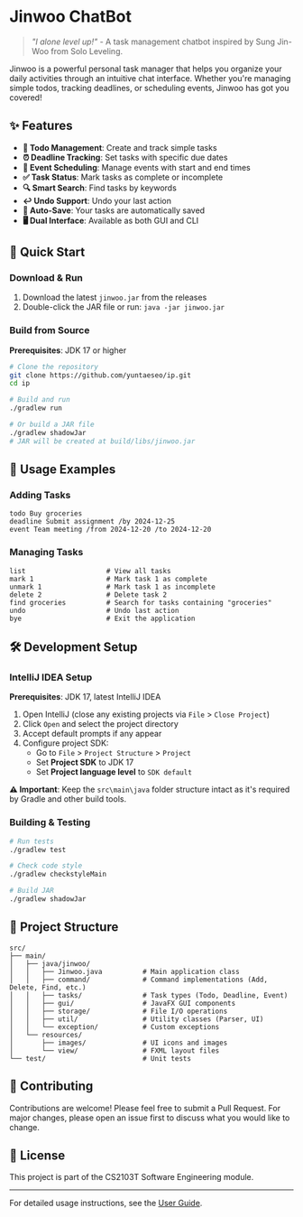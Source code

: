 # Jinwoo ChatBot

> *"I alone level up!"* - A task management chatbot inspired by Sung Jin-Woo from Solo Leveling.

Jinwoo is a powerful personal task manager that helps you organize your daily activities through an intuitive chat interface. Whether you're managing simple todos, tracking deadlines, or scheduling events, Jinwoo has got you covered!

## ✨ Features

- **📝 Todo Management**: Create and track simple tasks
- **⏰ Deadline Tracking**: Set tasks with specific due dates  
- **📅 Event Scheduling**: Manage events with start and end times
- **✅ Task Status**: Mark tasks as complete or incomplete
- **🔍 Smart Search**: Find tasks by keywords
- **↩️ Undo Support**: Undo your last action
- **💾 Auto-Save**: Your tasks are automatically saved
- **🖥️ Dual Interface**: Available as both GUI and CLI

## 🚀 Quick Start

### Download & Run
1. Download the latest `jinwoo.jar` from the releases
2. Double-click the JAR file or run: `java -jar jinwoo.jar`

### Build from Source
**Prerequisites**: JDK 17 or higher

```bash
# Clone the repository
git clone https://github.com/yuntaeseo/ip.git
cd ip

# Build and run
./gradlew run

# Or build a JAR file
./gradlew shadowJar
# JAR will be created at build/libs/jinwoo.jar
```

## 📖 Usage Examples

### Adding Tasks
```
todo Buy groceries
deadline Submit assignment /by 2024-12-25
event Team meeting /from 2024-12-20 /to 2024-12-20
```

### Managing Tasks  
```
list                    # View all tasks
mark 1                  # Mark task 1 as complete
unmark 1                # Mark task 1 as incomplete
delete 2                # Delete task 2
find groceries          # Search for tasks containing "groceries"
undo                    # Undo last action
bye                     # Exit the application
```

## 🛠️ Development Setup

### IntelliJ IDEA Setup

**Prerequisites**: JDK 17, latest IntelliJ IDEA

1. Open IntelliJ (close any existing projects via `File` > `Close Project`)
2. Click `Open` and select the project directory
3. Accept default prompts if any appear
4. Configure project SDK:
   - Go to `File` > `Project Structure` > `Project`
   - Set **Project SDK** to JDK 17
   - Set **Project language level** to `SDK default`

**⚠️ Important**: Keep the `src\main\java` folder structure intact as it's required by Gradle and other build tools.

### Building & Testing
```bash
# Run tests
./gradlew test

# Check code style
./gradlew checkstyleMain

# Build JAR
./gradlew shadowJar
```

## 📁 Project Structure
```
src/
├── main/
│   ├── java/jinwoo/
│   │   ├── Jinwoo.java          # Main application class
│   │   ├── command/             # Command implementations (Add, Delete, Find, etc.)
│   │   ├── tasks/               # Task types (Todo, Deadline, Event)
│   │   ├── gui/                 # JavaFX GUI components
│   │   ├── storage/             # File I/O operations
│   │   ├── util/                # Utility classes (Parser, UI)
│   │   └── exception/           # Custom exceptions
│   └── resources/
│       ├── images/              # UI icons and images
│       └── view/                # FXML layout files
└── test/                        # Unit tests
```

## 🤝 Contributing

Contributions are welcome! Please feel free to submit a Pull Request. For major changes, please open an issue first to discuss what you would like to change.

## 📄 License

This project is part of the CS2103T Software Engineering module.

---

For detailed usage instructions, see the [User Guide](docs/README.md).

